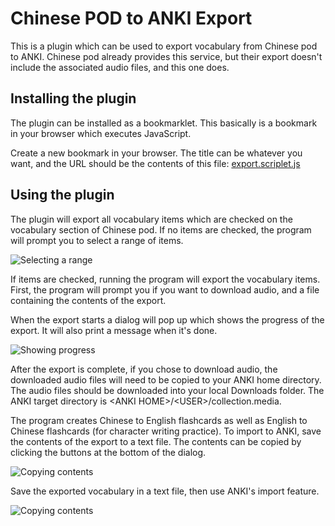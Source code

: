 # Chinese POD to ANKI Export

This is a plugin which can be used to export vocabulary from Chinese pod to ANKI. Chinese pod already provides this service, but their export doesn't include the associated audio files, and this one does.

## Installing the plugin
The plugin can be installed as a bookmarklet. This basically is a bookmark in your browser which executes JavaScript.

Create a new bookmark in your browser. The title can be whatever you want, and the URL should be the contents of this file: [export.scriplet.js](./export.scriplet.js)

## Using the plugin
The plugin will export all vocabulary items which are checked on the vocabulary section of Chinese pod. If no items are checked, the program will prompt you to select a range of items.

![Selecting a range](https://lh3.googleusercontent.com/sY0aSMbZJDw_hFMbHZ1Uq8sfujUXTVrQbbG6TeCA1qYB0lOlGpCyPWYv_9VGU0zCQdrun5OsFePjJ6QK27vUUJiDxpdN56ooU-SX-iNKSyk8VhQedx8a4ZV2iybC612Wo_9HmxZUyNhlm022pWEKehKaYMgex_nf8iMc0zkd-noMSAcp_ljzkIaQGDHTTn5vXMp1-2F5sDQkaJJlAWQ-9nV-BjfRGZ4m3L82Y3D24LtNqFynQaGTxdy5HT2pP2XtPfj0D-H4_vsaZgNwVxuwNCWbq2rvAMCGcOzho7aUpsxRrVN1K8erG7sR3X3St2RcHoeEsqdvDgKpLlZnnzaQWN9qzzsg7vOVqQmNhmTZDHA2engjqUCjk5fsr2h3Z9jtpo3isFuq11ePo7-Vmx7_Me7b3V25UFmJW43mPp-p1flz3XdMtVtidlI8Vh_a9h2DgWzpZPpoS2Wh2s7FqCaf7qgeTGevAS50aOVF6yABo35bC_mFpK66awYr5dbapOOfbvMWN_J7-DfBv4xOIfC7g-wmyuFv0i_x5Jnnmxa9IzgzGnV-9hP4OZG6G7LJsUdnMELnoPTv_xYkWVVjGD7ibGhsSR6SMUWGBJIu9s2Qsqk7Z1OulBDM=w800-h640-no)

If items are checked, running the program will export the vocabulary items. First, the program will prompt you if you want to download audio, and a file containing the contents of the export.

When the export starts a dialog will pop up which shows the progress of the export. It will also print a message when it's done.

![Showing progress](https://lh3.googleusercontent.com/vS4OvUusKVcm_1Gy_LeQ1KtC8E_ceAXFgrC3CeRfGqmjhvu87Q5_SdEraN-Fdm6MRtoGmMGHF6bqaz1nvykS9eLBkL0sr1DjRuYav1tH5KitNcFWbDwXEH6gp6JVqMHDhG2jDZmOtWYJVbK7Jw9L9AOlnvMi438NQYTNa_BnaKBOGXXkqD9GOLQ7tiVJMxj2Vc4eVvN9-mWVd4-bd9oz1xSsqjhTlb5jggPHHn-jl-TdzTra4jDqNPEbJtl34hU6SgGXzKU1SZzV5kJJS0ibgm6WWIEjwZBV80z0jRrXGea1Cz7T1BTMtUsUk4JcqBh5dwFsUnmKmfNJVmQe0t6gMw0qhaZDs0YRcoH7kgkkTbZO44eVwejilLJsBD8WW0xT-Azn5-mv0a2PbBESxgl_CuPwvkfcOMnyxJrEQ7v3zLoIyb5AUQSz4hpBv9YeMAm5z5zAZsYsLtZgiAztUZaRaWtVziypFvF1YRrYrbXT2uMMUy2dDES-FncLbawdkXcai5ctwn62muM1Rrtuj0DjwLWckHiT4v-x0X3e2Da4bkmcFIyEIpjTcftZBaq_ZPYYZRzyNAb8_mDgUc4V2p5-8rwcH-m8woszARxOqFoTklnFhALuJ2Hp=w1019-h870-no)

After the export is complete, if you chose to download audio, the downloaded audio files will need to be copied to your ANKI home directory. The audio files should be downloaded into your local Downloads folder. The ANKI target directory is \<ANKI HOME\>/\<USER\>/collection.media.

The program creates Chinese to English flashcards as well as English to Chinese flashcards (for character writing practice). To import to ANKI, save the contents of the export to a text file. The contents can be copied by clicking the buttons at the bottom of the dialog.

![Copying contents](https://lh3.googleusercontent.com/SU_1PIxDkoGZ7mIqdxJ_xeaBY4RnMNlbBGIVFjWx2MigRWe-C7yE47dtUFETtGPMmNlYwoQduzeeldcGSK20zeoajHTOmTjjjC_mp_isTXzdtgK4_eLTOHucXrLwjiAIIrxZ64Z043N-EVbq8uOLP88KrlyKXw28W7mS8T856NCar4xQP7gol4DZEpViP9CF0G2e2wETMGyV8zz4wEn4h5bDyLPCsSM7pWG1qHzTozyhF1B3Sifbn2LuITL2KNIkvU8cBfDpUKFw4XO1o6uWNmEkKeibC7LTFA74ksoHAyq820YxFw6GHoroGl7Gsn7_GEqXVkC5RutuA5lOuoujHGnkIS2dm4oWGXcywP15jz-hMQdAFgcYE-6n1EhEloxk-LRL3Lmc2R3EM51wIv2xVaEkrQIeNMQ8T1ZYenc4DyrQ1bhufHB0fiCFjuvOyI2JdyFj5XVyVDYqXEmScB3Kdeb-bDVApO-TgHrndFfISHbCyFTHzOU-a6WoNkeJ3Iz3ITnYpVF0V9AGSB2gbhtAoJxzFtddCUHxxPt0TEKu0xsAwe9RlngGGs-UGDvWG2jWRcgHz4_yDz-sVBmReZJ2dhaI5S-PtfPRh1RcCHPDq4zOnvmq5b-T=w1019-h870-no)

Save the exported vocabulary in a text file, then use ANKI's import feature.

![Copying contents](https://lh3.googleusercontent.com/LIC63orBITB8xN7z-gq4q56pdlvNbkVzVEc9Mkr0WR1mKPeyGZhybxWjZykBILCZs75QI4joWosGhUy5qei_m4oBUPDtrlfSOz-Bule4lTtn0AyqvXuAKubcmeUelJ9WRZGXHYBSYT9nTFBZSOjNeaTDCtVXE_GMnTc03orrjXAyLRIgghS2CZGJXWj2ani746A9Ur6MvdD1PG20paR33pjnzgioy6lY-CzAyZAn4DKKJKc5zOItx-K3yHZCRq1GHSa6DLvFcpxTWDUELj3yHaOcA0pV6ibAlwS31Cpo9mrc9XHqY3gbMPtrlAzY_KaWme6hfWcX5lRO33VXIYserUSSxnz7k-g_nC1oOC3br4viopkIYnnn2URiyaP-gsy8yDCf89z1nr0d8AWV2ZuS95KHql7HEsFzcQlbGm5ttMS7SiOEsMW6Aj7abwoCqca092XFFOc0omn8guUaPqNzrRSvxquO0m5EA6iCaI3JnelwplA3pY2kRNlyWnRevjFEzA-xPSIyCISGBFzSi_qUmVf26tCS7z4agVz4mKt6f2EwpANdqvri4BeWzBjYuQJ0k2ZBa15ZLLUrbbTQHD-yAa2KkacacXv3qdgkOD2TRudGRZW31REN=w977-h647-no)
